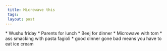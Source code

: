```yaml
---
 title: Microwave this
 tags: 
 layout: post
---
```

 \* Wushu friday
 \* Parents for lunch
 \* Beej for dinner
 \* Microwave with tom
   \* ass smacking with pasta fagioli
   \* good dinner gone bad means you have to eat ice cream
